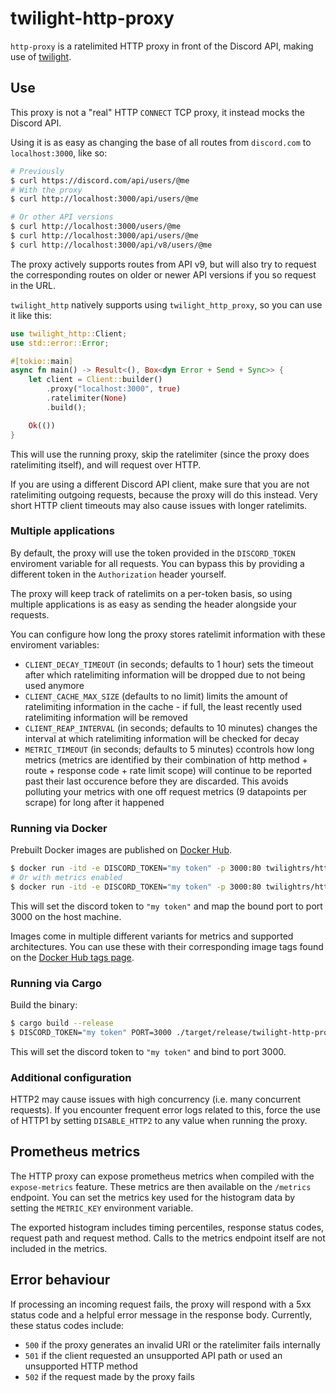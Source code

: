 # twilight-http-proxy

`http-proxy` is a ratelimited HTTP proxy in front of the Discord API, making use
of [twilight].

## Use

This proxy is not a "real" HTTP `CONNECT` TCP proxy, it instead mocks the
Discord API.

Using it is as easy as changing the base of all routes from `discord.com` to
`localhost:3000`, like so:

```bash
# Previously
$ curl https://discord.com/api/users/@me
# With the proxy
$ curl http://localhost:3000/api/users/@me

# Or other API versions
$ curl http://localhost:3000/users/@me
$ curl http://localhost:3000/api/users/@me
$ curl http://localhost:3000/api/v8/users/@me
```

The proxy actively supports routes from API v9, but will also try to request
the corresponding routes on older or newer API versions if you so request in
the URL.

`twilight_http` natively supports using `twilight_http_proxy`, so you can use
it like this:

```rust
use twilight_http::Client;
use std::error::Error;

#[tokio::main]
async fn main() -> Result<(), Box<dyn Error + Send + Sync>> {
    let client = Client::builder()
        .proxy("localhost:3000", true)
        .ratelimiter(None)
        .build();

    Ok(())
}
```

This will use the running proxy, skip the ratelimiter (since the proxy does
ratelimiting itself), and will request over HTTP.

If you are using a different Discord API client, make sure that you are not
ratelimiting outgoing requests, because the proxy will do this instead. Very
short HTTP client timeouts may also cause issues with longer ratelimits.

### Multiple applications

By default, the proxy will use the token provided in the `DISCORD_TOKEN`
enviroment variable for all requests. You can bypass this by providing a
different token in the `Authorization` header yourself.

The proxy will keep track of ratelimits on a per-token basis, so using multiple
applications is as easy as sending the header alongside your requests.

You can configure how long the proxy stores ratelimit information with these
enviroment variables:

- `CLIENT_DECAY_TIMEOUT` (in seconds; defaults to 1 hour) sets the timeout
  after which ratelimiting information will be dropped due to not being used
  anymore
- `CLIENT_CACHE_MAX_SIZE` (defaults to no limit) limits the amount of
  ratelimiting information in the cache - if full, the least recently used
  ratelimiting information will be removed
- `CLIENT_REAP_INTERVAL` (in seconds; defaults to 10 minutes) changes the
  interval at which ratelimiting information will be checked for decay
- `METRIC_TIMEOUT` (in seconds; defaults to 5 minutes) ccontrols how long
  metrics (metrics are identified by their combination of http method + route +
  response code + rate limit scope) will continue to be reported past their last
  occurence before they are discarded. This avoids polluting your metrics with
  one off request metrics (9 datapoints per scrape) for long after it happened

### Running via Docker

Prebuilt Docker images are published on [Docker Hub].

```sh
$ docker run -itd -e DISCORD_TOKEN="my token" -p 3000:80 twilightrs/http-proxy
# Or with metrics enabled
$ docker run -itd -e DISCORD_TOKEN="my token" -p 3000:80 twilightrs/http-proxy:metrics
```

This will set the discord token to `"my token"` and map the bound port to port
3000 on the host machine.

Images come in multiple different variants for metrics and supported
architectures. You can use these with their corresponding image tags found on
the [Docker Hub tags page][docker-hub-tags].

### Running via Cargo

Build the binary:

```sh
$ cargo build --release
$ DISCORD_TOKEN="my token" PORT=3000 ./target/release/twilight-http-proxy
```

This will set the discord token to `"my token"` and bind to port 3000.

### Additional configuration

HTTP2 may cause issues with high concurrency (i.e. many concurrent requests).
If you encounter frequent error logs related to this, force the use of HTTP1 by
setting `DISABLE_HTTP2` to any value when running the proxy.

## Prometheus metrics

The HTTP proxy can expose prometheus metrics when compiled with the
`expose-metrics` feature. These metrics are then available on the `/metrics`
endpoint.
You can set the metrics key used for the histogram data by setting the
`METRIC_KEY` environment variable.

The exported histogram includes timing percentiles, response status codes,
request path and request method. Calls to the metrics endpoint itself are not
included in the metrics.

## Error behaviour

If processing an incoming request fails, the proxy will respond with a 5xx
status code and a helpful error message in the response body. Currently, these
status codes include:

- `500` if the proxy generates an invalid URI or the ratelimiter fails
  internally
- `501` if the client requested an unsupported API path or used an unsupported
  HTTP method
- `502` if the request made by the proxy fails

[twilight]: https://github.com/twilight-rs/twilight
[docker hub]: https://hub.docker.com/r/twilightrs/http-proxy
[docker-hub-tags]: https://hub.docker.com/r/twilightrs/http-proxy/tags
